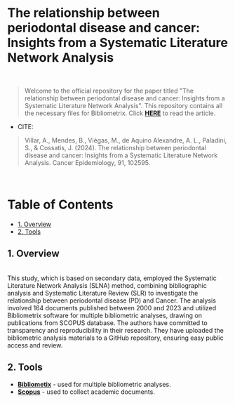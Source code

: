 # The relationship between periodontal disease and cancer: Insights from a Systematic Literature Network Analysis

 
 
 <br> 
 
 
>Welcome to the official repository for the paper titled "The relationship between periodontal disease and cancer: Insights from a Systematic Literature Network Analysis". This repository contains all the necessary files for Bibliometrix. Click  [**HERE**](https://www.sciencedirect.com/science/article/abs/pii/S1877782124000742) to read the article.


* CITE:

> Villar, A., Mendes, B., Viègas, M., de Aquino Alexandre, A. L., Paladini, S., & Cossatis, J. (2024). The relationship between periodontal disease and cancer: Insights from a Systematic Literature Network Analysis. Cancer Epidemiology, 91, 102595.

 
 <br> 
 
<h1>Table of Contents</h1>
 
<!-- TOC -->
- [1. Overview](#1-overview)
- [2. Tools](#2-project-files) 
   
<!-- /TOC -->
 
## 1. Overview 
 <br> 
This study, which is based on secondary data, employed the Systematic Literature Network Analysis (SLNA) method, combining bibliographic analysis and Systematic Literature Review (SLR) to investigate the relationship between periodontal disease (PD) and Cancer. The analysis involved 164 documents published between 2000 and 2023 and utilized Bibliometrix software for multiple bibliometric analyses, drawing on publications from SCOPUS database. The authors have committed to transparency and reproducibility in their research. They have uploaded the bibliometric analysis materials to a GitHub repository, ensuring easy public access and review.  

<br>  

## 2. Tools 

* [**Bibliometix**](https://www.bibliometrix.org/home/) - used for multiple bibliometric analyses.
* [**Scopus**](https://www.scopus.com/) - used to collect academic documents. 
